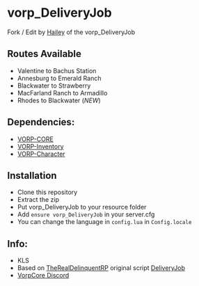 # vorp_DeliveryJob
Fork / Edit by [Hailey](https://github.com/Hailey-Ross/) of the vorp_DeliveryJob 

## Routes Available
- Valentine to Bachus Station
- Annesburg to Emerald Ranch
- Blackwater to Strawberry
- MacFarland Ranch to Armadillo
- Rhodes to Blackwater (*NEW*)

## Dependencies:
- [VORP-CORE](https://github.com/VORPCORE/VORP-Core)
- [VORP-Inventory](https://github.com/VORPCORE/VORP-Inventory)
- [VORP-Character](https://github.com/VORPCORE/VORP-Character)

## Installation
- Clone this repository
- Extract the zip
- Put vorp_DeliveryJob to your resource folder
- Add ```ensure vorp_DeliveryJob``` in your server.cfg
- You can change the language in ```config.lua``` in ```Config.locale```


## Info:
- KLS
- Based on [TheRealDelinquentRP](https://github.com/TheRealDelinquentRP) original script [DeliveryJob](https://github.com/TheRealDelinquentRP/redemrp_Deliveryjob)
- [VorpCore Discord](https://discord.vorpcore.com)
